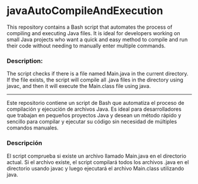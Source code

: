 # javaAutoCompileAndExecution


This repository contains a Bash script that automates the process of compiling and executing Java files. It is ideal for developers working on small Java projects who want a quick and easy method to compile and run their code without needing to manually enter multiple commands.

### Description:
The script checks if there is a file named Main.java in the current directory. If the file exists, the script will compile all .java files in the directory using javac, and then it will execute the Main.class file using java.

----------------------------------------------------------------------------------------------------------------------------------------------------------------------------------------------


Este repositorio contiene un script de Bash que automatiza el proceso de compilación y ejecución de archivos Java. Es ideal para desarrolladores que trabajan en pequeños proyectos Java y desean un método rápido y sencillo para compilar y ejecutar su código sin necesidad de múltiples comandos manuales.

### Descripción
El script comprueba si existe un archivo llamado Main.java en el directorio actual. Si el archivo existe, el script compilará todos los archivos .java en el directorio usando javac y luego ejecutará el archivo Main.class utilizando java.
